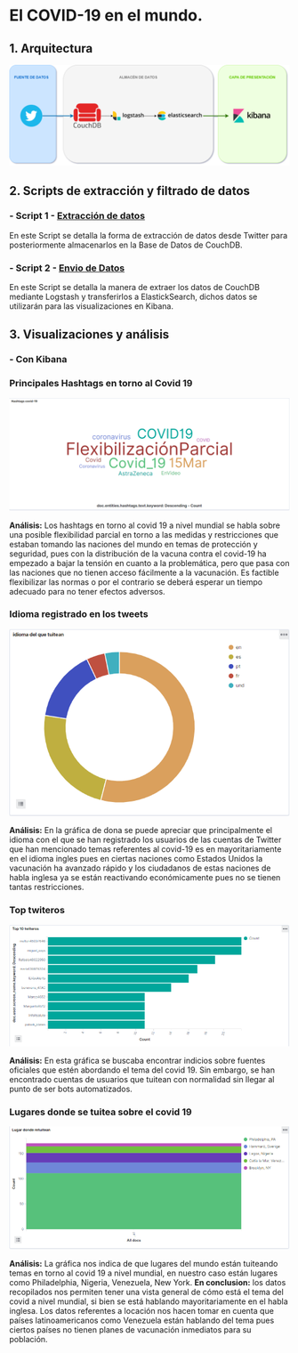 # El COVID-19 en el mundo.
## 1. Arquitectura
![alt text](https://github.com/Eddy-Hipo/Proyecto-Final-Analisis/blob/main/4_Covid19/DataLake_COVID.png)
## 2. Scripts de extracción y filtrado de datos
### - Script 1 - [Extracción de datos](https://github.com/Eddy-Hipo/Proyecto-Final-Analisis/blob/main/4_Covid19/Recopilacion%20y%20almacenamineto%20de%20datos/covid-examen2.py)
En este Script se detalla la forma de extracción de datos desde Twitter para posteriormente almacenarlos en la Base de Datos de CouchDB.
### - Script 2 - [Envio de Datos](https://github.com/Eddy-Hipo/Proyecto-Final-Analisis/blob/main/4_Covid19/Recopilacion%20y%20almacenamineto%20de%20datos/logstash.conf)
En este Script se detalla la manera de extraer los datos de CouchDB mediante Logstash y transferirlos a ElastickSearch, dichos datos se utilizarán para las visualizaciones en Kibana.
## 3. Visualizaciones y análisis
### - Con Kibana
### Principales Hashtags en torno al Covid 19 
![alt text](https://github.com/Eddy-Hipo/Proyecto-Final-Analisis/blob/main/4_Covid19/Visualizaciones/Hashtags_covid_19.png)

**Análisis:** Los hashtags en torno al covid 19 a nivel mundial se habla sobre una posible flexibilidad parcial en torno a las medidas y restricciones que estaban tomando las naciones del mundo en temas de protección y seguridad, pues con la distribución de la vacuna contra el covid-19 ha empezado a bajar la tensión en cuanto a la problemática, pero que pasa con las naciones que no tienen acceso fácilmente a la vacunación. Es factible flexibilizar las normas o por el contrario se deberá esperar un tiempo adecuado para no tener efectos adversos.   

### Idioma registrado en los tweets
![alt text](https://github.com/Eddy-Hipo/Proyecto-Final-Analisis/blob/main/4_Covid19/Visualizaciones/Idioma_origen_covid_19.png)

**Análisis:** En la gráfica de dona se puede apreciar que principalmente el idioma con el que se han registrado los usuarios de las cuentas de Twitter que han mencionado temas referentes al covid-19 es en mayoritariamente en el idioma ingles pues en ciertas naciones como Estados Unidos la vacunación ha avanzado rápido y los ciudadanos de estas naciones de habla inglesa ya se están reactivando económicamente pues no se tienen tantas restricciones. 

### Top twiteros
![alt text](https://github.com/Eddy-Hipo/Proyecto-Final-Analisis/blob/main/4_Covid19/Visualizaciones/TopTuiteros.png)

**Análisis:** En esta gráfica se buscaba encontrar indicios sobre fuentes oficiales que estén abordando el tema del covid 19. Sin embargo, se han encontrado cuentas de usuarios que tuitean con normalidad sin llegar al punto de ser bots automatizados. 

### Lugares donde se tuitea sobre el covid 19
![alt text](https://github.com/Eddy-Hipo/Proyecto-Final-Analisis/blob/main/4_Covid19/Visualizaciones/Principales_lugares_donde_twitean.png)

**Análisis:** La gráfica nos indica de que lugares del mundo están tuiteando temas en torno al covid 19 a nivel mundial, en nuestro caso están lugares como Philadelphia, Nigeria, Venezuela, New York.
**En conclusion:** los datos recopilados nos permiten tener una vista general de cómo está el tema del covid a nivel mundial, si bien se está hablando mayoritariamente en el habla inglesa. Los datos referentes a locación nos hacen tomar en cuenta que países latinoamericanos como Venezuela están hablando del tema pues ciertos países no tienen planes de vacunación inmediatos para su población. 

